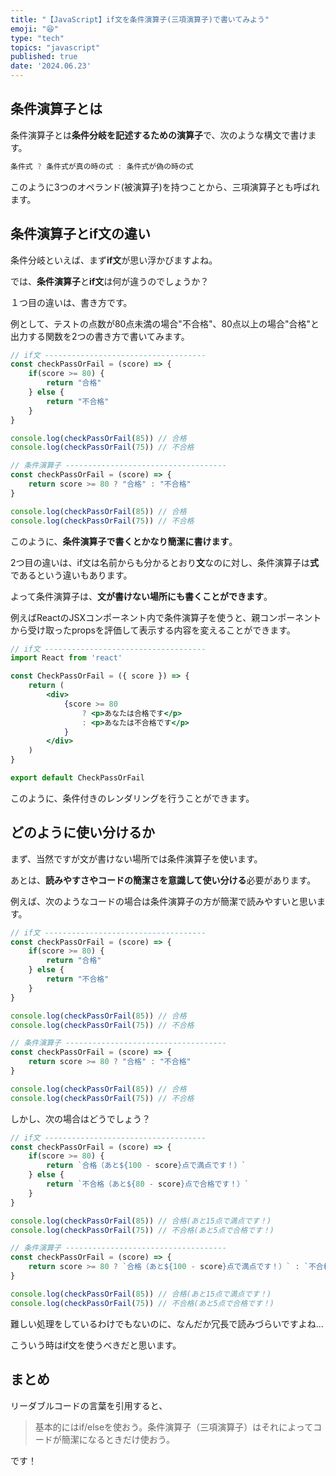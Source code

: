 ```yaml
---
title: "【JavaScript】if文を条件演算子(三項演算子)で書いてみよう"
emoji: "😆"
type: "tech"
topics: "javascript"
published: true
date: '2024.06.23'
---
```


## 条件演算子とは

条件演算子とは**条件分岐を記述するための演算子**で、次のような構文で書けます。

```jsx
条件式 ? 条件式が真の時の式 : 条件式が偽の時の式
```

このように3つのオペランド(被演算子)を持つことから、三項演算子とも呼ばれます。

## 条件演算子とif文の違い

条件分岐といえば、まず**if文**が思い浮かびますよね。

では、**条件演算子**と**if文**は何が違うのでしょうか？

１つ目の違いは、書き方です。

例として、テストの点数が80点未満の場合"不合格"、80点以上の場合"合格"と出力する関数を2つの書き方で書いてみます。

```jsx
// if文 ------------------------------------
const checkPassOrFail = (score) => {
    if(score >= 80) {
        return "合格"
    } else {
        return "不合格"
    }
}

console.log(checkPassOrFail(85)) // 合格
console.log(checkPassOrFail(75)) // 不合格

// 条件演算子 ------------------------------------
const checkPassOrFail = (score) => {
    return score >= 80 ? "合格" : "不合格"
}

console.log(checkPassOrFail(85)) // 合格
console.log(checkPassOrFail(75)) // 不合格
```

このように、**条件演算子で書くとかなり簡潔に書けます**。

2つ目の違いは、if文は名前からも分かるとおり**文**なのに対し、条件演算子は**式**であるという違いもあります。

よって条件演算子は、**文が書けない場所にも書くことができます**。

例えばReactのJSXコンポーネント内で条件演算子を使うと、親コンポーネントから受け取ったpropsを評価して表示する内容を変えることができます。

```jsx
// if文 ------------------------------------
import React from 'react'

const CheckPassOrFail = ({ score }) => {
    return (
        <div>
            {score >= 80
                ? <p>あなたは合格です</p>
                : <p>あなたは不合格です</p>
            }
        </div>
    )
}

export default CheckPassOrFail
```

このように、条件付きのレンダリングを行うことができます。

## どのように使い分けるか

まず、当然ですが文が書けない場所では条件演算子を使います。

あとは、**読みやすさやコードの簡潔さを意識して使い分ける**必要があります。

例えば、次のようなコードの場合は条件演算子の方が簡潔で読みやすいと思います。

```jsx
// if文 ------------------------------------
const checkPassOrFail = (score) => {
    if(score >= 80) {
        return "合格"
    } else {
        return "不合格"
    }
}

console.log(checkPassOrFail(85)) // 合格
console.log(checkPassOrFail(75)) // 不合格

// 条件演算子 ------------------------------------
const checkPassOrFail = (score) => {
    return score >= 80 ? "合格" : "不合格"
}

console.log(checkPassOrFail(85)) // 合格
console.log(checkPassOrFail(75)) // 不合格
```

しかし、次の場合はどうでしょう？

```jsx
// if文 ------------------------------------
const checkPassOrFail = (score) => {
    if(score >= 80) {
        return `合格（あと${100 - score}点で満点です！）`
    } else {
        return `不合格（あと${80 - score}点で合格です！）`
    }
}

console.log(checkPassOrFail(85)) // 合格(あと15点で満点です！)
console.log(checkPassOrFail(75)) // 不合格(あと5点で合格です！)

// 条件演算子 ------------------------------------
const checkPassOrFail = (score) => {
    return score >= 80 ? `合格（あと${100 - score}点で満点です！）` : `不合格（あと${80 - score}点で合格です！）`
}

console.log(checkPassOrFail(85)) // 合格(あと15点で満点です！)
console.log(checkPassOrFail(75)) // 不合格(あと5点で合格です！)
```

難しい処理をしているわけでもないのに、なんだか冗長で読みづらいですよね...

こういう時はif文を使うべきだと思います。

## まとめ

リーダブルコードの言葉を引用すると、

>基本的にはif/elseを使おう。条件演算子（三項演算子）はそれによってコードが簡潔になるときだけ使おう。

です！